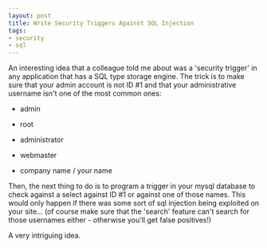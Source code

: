 ```yaml
---
layout: post
title: Write Security Triggers Against SQL Injection
tags:
- security
- sql
---
```

An interesting idea that a colleague told me about was a 'security trigger' in any application that has a SQL type storage engine.  The trick is to make sure that your admin account is not ID #1 and that your administrative username isn't one of the most common ones:

  * admin
	
  * root
	
  * administrator
	
  * webmaster
	
  * company name / your name

Then, the next thing to do is to program a trigger in your mysql database to check against a select against ID #1 or against one of those names.  This would only happen if there was some sort of sql injection being exploited on your site... (of course make sure that the 'search' feature can't search for those usernames either - otherwise you'll get false positives!)

A very intriguing idea.
